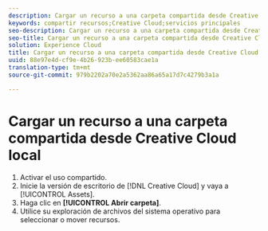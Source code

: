 ```yaml
---
description: Cargar un recurso a una carpeta compartida desde Creative Cloud local.
keywords: compartir recursos;Creative Cloud;servicios principales
seo-description: Cargar un recurso a una carpeta compartida desde Creative Cloud local.
seo-title: Cargar un recurso a una carpeta compartida desde Creative Cloud local
solution: Experience Cloud
title: Cargar un recurso a una carpeta compartida desde Creative Cloud local
uuid: 88e97e4d-cf9e-4b26-923b-ee60583cae1a
translation-type: tm+mt
source-git-commit: 979b2202a70e2a5362aa86a65a17d7c4279b3a1a

---
```



# Cargar un recurso a una carpeta compartida desde Creative Cloud local

1. Activar el uso compartido.
1. Inicie la versión de escritorio de [!DNL Creative Cloud] y vaya a [!UICONTROL Assets].
1. Haga clic en **[!UICONTROL Abrir carpeta]**.
1. Utilice su exploración de archivos del sistema operativo para seleccionar o mover recursos.
